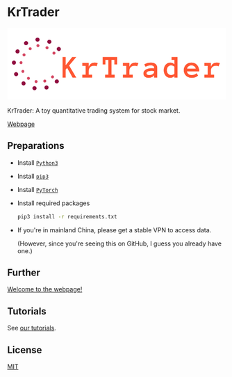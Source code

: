 # KrTrader

![](docs/assets/logo.png)

KrTrader: A toy quantitative trading system for stock market.

[Webpage](https://yuxuank.cn/KrTrader/)

## Preparations

- Install [`Python3`](https://www.python.org/downloads/)
- Install [`pip3`](https://pip.pypa.io/en/stable/installation/)
- Install [`PyTorch`](https://pytorch.org/get-started/locally/)
- Install required packages
  ```bash
  pip3 install -r requirements.txt
  ```
- If you're in mainland China, please get a stable VPN to access data. 
  
  (However, since you're seeing this on GitHub, I guess you already have one.)

## Further

[Welcome to the webpage!](https://yuxuank.cn/KrTrader/)

## Tutorials

See [our tutorials](https://github.com/yxKryptonite/KrTrader/tree/master/krtrader/tutorials).

## License

[MIT](LICENSE)
